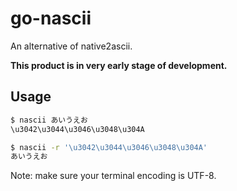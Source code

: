# go-nascii
An alternative of native2ascii.

**This product is in very early stage of development.**

## Usage

```bash
$ nascii あいうえお
\u3042\u3044\u3046\u3048\u304A

$ nascii -r '\u3042\u3044\u3046\u3048\u304A'
あいうえお
```

Note: make sure your terminal encoding is UTF-8.
